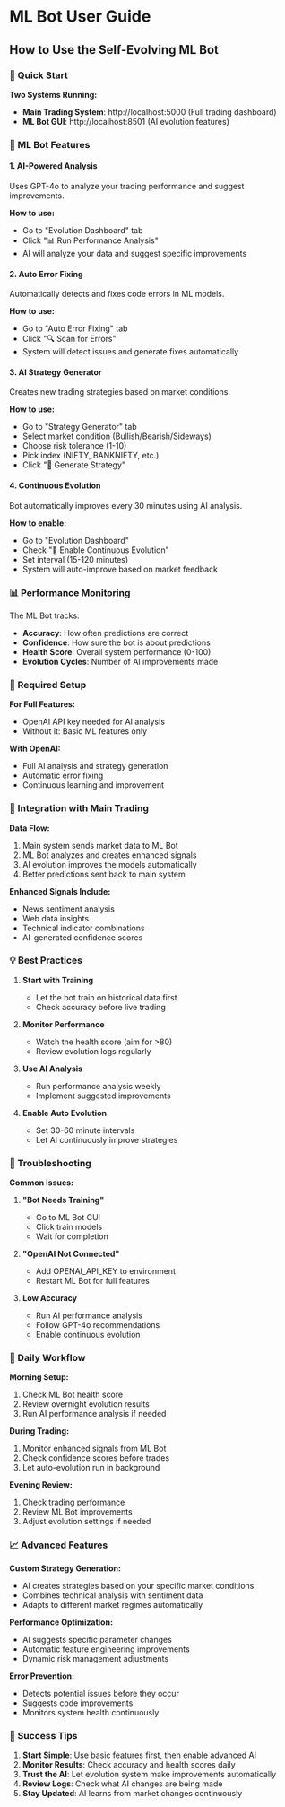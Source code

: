 # ML Bot User Guide

## How to Use the Self-Evolving ML Bot

### 🚀 Quick Start

**Two Systems Running:**
- **Main Trading System**: http://localhost:5000 (Full trading dashboard)
- **ML Bot GUI**: http://localhost:8501 (AI evolution features)

### 🤖 ML Bot Features

#### 1. **AI-Powered Analysis** 
Uses GPT-4o to analyze your trading performance and suggest improvements.

**How to use:**
- Go to "Evolution Dashboard" tab
- Click "📊 Run Performance Analysis" 
- AI will analyze your data and suggest specific improvements

#### 2. **Auto Error Fixing**
Automatically detects and fixes code errors in ML models.

**How to use:**
- Go to "Auto Error Fixing" tab
- Click "🔍 Scan for Errors"
- System will detect issues and generate fixes automatically

#### 3. **AI Strategy Generator**
Creates new trading strategies based on market conditions.

**How to use:**
- Go to "Strategy Generator" tab
- Select market condition (Bullish/Bearish/Sideways)
- Choose risk tolerance (1-10)
- Pick index (NIFTY, BANKNIFTY, etc.)
- Click "🚀 Generate Strategy"

#### 4. **Continuous Evolution**
Bot automatically improves every 30 minutes using AI analysis.

**How to enable:**
- Go to "Evolution Dashboard"
- Check "🔄 Enable Continuous Evolution"
- Set interval (15-120 minutes)
- System will auto-improve based on market feedback

### 📊 Performance Monitoring

The ML Bot tracks:
- **Accuracy**: How often predictions are correct
- **Confidence**: How sure the bot is about predictions
- **Health Score**: Overall system performance (0-100)
- **Evolution Cycles**: Number of AI improvements made

### 🔧 Required Setup

**For Full Features:**
- OpenAI API key needed for AI analysis
- Without it: Basic ML features only

**With OpenAI:**
- Full AI analysis and strategy generation
- Automatic error fixing
- Continuous learning and improvement

### 🎯 Integration with Main Trading

**Data Flow:**
1. Main system sends market data to ML Bot
2. ML Bot analyzes and creates enhanced signals
3. AI evolution improves the models automatically
4. Better predictions sent back to main system

**Enhanced Signals Include:**
- News sentiment analysis
- Web data insights
- Technical indicator combinations
- AI-generated confidence scores

### 💡 Best Practices

1. **Start with Training**
   - Let the bot train on historical data first
   - Check accuracy before live trading

2. **Monitor Performance**
   - Watch the health score (aim for >80)
   - Review evolution logs regularly

3. **Use AI Analysis**
   - Run performance analysis weekly
   - Implement suggested improvements

4. **Enable Auto Evolution**
   - Set 30-60 minute intervals
   - Let AI continuously improve strategies

### 🚨 Troubleshooting

**Common Issues:**

1. **"Bot Needs Training"**
   - Go to ML Bot GUI
   - Click train models
   - Wait for completion

2. **"OpenAI Not Connected"**
   - Add OPENAI_API_KEY to environment
   - Restart ML Bot for full features

3. **Low Accuracy**
   - Run AI performance analysis
   - Follow GPT-4o recommendations
   - Enable continuous evolution

### 🔄 Daily Workflow

**Morning Setup:**
1. Check ML Bot health score
2. Review overnight evolution results
3. Run AI performance analysis if needed

**During Trading:**
1. Monitor enhanced signals from ML Bot
2. Check confidence scores before trades
3. Let auto-evolution run in background

**Evening Review:**
1. Check trading performance
2. Review ML Bot improvements
3. Adjust evolution settings if needed

### 📈 Advanced Features

**Custom Strategy Generation:**
- AI creates strategies based on your specific market conditions
- Combines technical analysis with sentiment data
- Adapts to different market regimes automatically

**Performance Optimization:**
- AI suggests specific parameter changes
- Automatic feature engineering improvements
- Dynamic risk management adjustments

**Error Prevention:**
- Detects potential issues before they occur
- Suggests code improvements
- Monitors system health continuously

### 🎯 Success Tips

1. **Start Simple**: Use basic features first, then enable advanced AI
2. **Monitor Results**: Check accuracy and health scores daily
3. **Trust the AI**: Let evolution system make improvements automatically
4. **Review Logs**: Check what AI changes are being made
5. **Stay Updated**: AI learns from market changes continuously